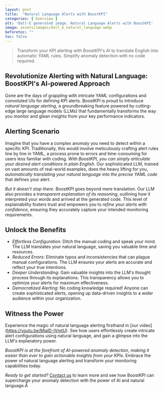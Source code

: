 ```yaml
---
layout: post
title:  "Natural Language Alerts with BoostKPI"
categories: [ Overview ]
alt: 'Dall-E generated image. Natural Language Alerts with BoostKPI'
image: assets/images/dall_e_natural_language.webp
beforetoc: ""
toc: false
---
```

>Transform your KPI alerting with BoostKPI's AI to translate English into automatic YAML rules. Simplify anomaly detection with no code required.

## Revolutionize Alerting with Natural Language: BoostKPI's AI-powered Approach
Gone are the days of grappling with intricate YAML configurations and convoluted UIs for defining KPI alerts. BoostKPI is proud to introduce *natural language alerting*, a groundbreaking feature powered by cutting-edge large language models (LLMs) that fundamentally transforms the way you monitor and glean insights from your key performance indicators.

## Alerting Scenario
Imagine that you have a complex anomaly you need to detect within a specific KPI. Traditionally, this would involve meticulously crafting alert rules line by line in YAML, a process prone to errors and time-consuming for users less familiar with coding. *With BoostKPI, you can simply articulate your desired alert conditions in plain English.* Our sophisticated LLM, trained on vast amounts of real-world examples, does the heavy lifting for you, *automatically translating your natural language into the precise YAML code* that defines your alert.

*But it doesn't stop there*. BoostKPI goes beyond mere translation. Our LLM also provides a *transparent explanation of its reasoning*, outlining how it interpreted your words and arrived at the generated code. This level of explainability fosters trust and empowers you to *refine your alerts with confidence*, ensuring they accurately capture your intended monitoring requirements.

## Unlock the Benefits
- *Effortless Configuration*: Ditch the manual coding and speak your mind. The LLM translates your natural language, saving you valuable time and resources.
- *Reduced Errors*: Eliminate typos and inconsistencies that can plague manual configurations. The LLM ensures your alerts are accurate and reflect your true intentions.
- *Deeper Understanding*: Gain valuable insights into the LLM's thought process through its explanations. This transparency allows you to optimize your alerts for maximum effectiveness.
- *Democratized Alerting*: No coding knowledge required! Anyone can create sophisticated alerts, opening up data-driven insights to a wider audience within your organization.

## Witness the Power
Experience the magic of natural language alerting firsthand in [our video] (https://youtu.be/MjalD-IVmtU). See how users effortlessly create intricate alert configurations using natural language, and gain a glimpse into the LLM's explanatory power.

*BoostKPI is at the forefront of AI-powered anomaly detection, making it easier than ever to gain actionable insights from your KPIs.* Embrace the power of natural language alerting and transform your monitoring capabilities today.

*Ready to get started?* [Contact us](https://boostkpi.com) to learn more and see how BoostKPI can supercharge your anomaly detection with the power of AI and natural language.Â
